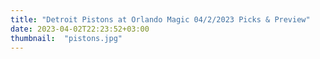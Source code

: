```yaml
---
title: "Detroit Pistons at Orlando Magic 04/2/2023 Picks & Preview"
date: 2023-04-02T22:23:52+03:00
thumbnail:  "pistons.jpg"
---
```


